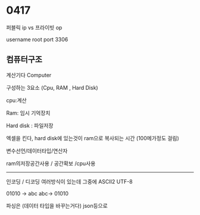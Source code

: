 # 0417

퍼블릭 ip vs 프라이빗 op

username root port 3306

 



## 컴퓨터구조

계산기다 Computer

구성하는 3요소 (Cpu, RAM , Hard Disk)

cpu:계산

Ram: 임시 기억장치

Hard disk : 파일저장



엑셀을 킨다, hard disk에 있는것이 ram으로 복사되는 시간 (100메가정도 걸림)



변수선언/데이터타입/연산자

ram의저장공간사용 /  공간확보   /cpu사용



---

인코딩         /    디코딩 여러방식이 있는데 그중에 ASCII2 UTF-8                                                                                                                                                                                                                                                                                                                                                                                                     

01010 -> abc abc-> 01010

파싱은 (데이터 타입을 바꾸는거다) json등으로



